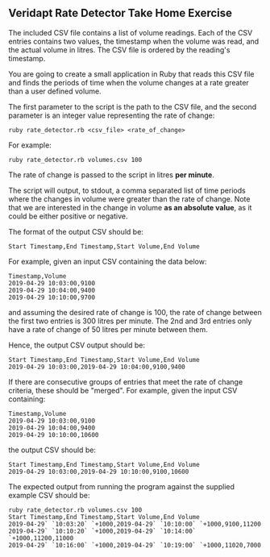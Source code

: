 ## Veridapt Rate Detector Take Home Exercise

The included CSV file contains a list of volume readings.  Each of the CSV entries contains two values, the timestamp when the  volume was read, and the actual volume in litres. The CSV file is  ordered by the reading's timestamp.

You are going to create a  small application in Ruby that reads this CSV file and finds the periods of time when the volume changes at a rate greater than a user defined  volume.

The first parameter to the script is the path to the CSV  file, and the second parameter is an integer value representing the rate of change:

`
ruby rate_detector.rb <csv_file> <rate_of_change>
`

For example:

`
ruby rate_detector.rb volumes.csv 100
`

The rate of change is passed to the script in litres **per minute**.

The script will output, to stdout, a comma separated list of time periods  where the changes in volume were greater than the rate of change. Note  that we are interested in the change in volume **as an absolute value**, as it could be either positive or negative.

The format of the output CSV should be:

`
Start Timestamp,End Timestamp,Start Volume,End Volume
`

For example, given an input CSV containing the data below:

```
Timestamp,Volume
2019-04-29 10:03:00,9100
2019-04-29 10:04:00,9400
2019-04-29 10:10:00,9700
```

and assuming the desired rate of change is 100, the rate  of change between the first two entries is 300 litres per minute. The  2nd and 3rd entries only have a rate of change of 50 litres per minute  between them.

Hence, the output CSV output should be:

```
Start Timestamp,End Timestamp,Start Volume,End Volume
2019-04-29 10:03:00,2019-04-29 10:04:00,9100,9400
```

If there are consecutive groups of entries that meet the  rate of change criteria, these should be "merged". For example, given  the input CSV containing:

```
Timestamp,Volume
2019-04-29 10:03:00,9100
2019-04-29 10:04:00,9400
2019-04-29 10:10:00,10600
```

the output CSV should be:

```
Start Timestamp,End Timestamp,Start Volume,End Volume
2019-04-29 10:03:00,2019-04-29 10:10:00,9100,10600
```



The expected output from running the program against the supplied example CSV should be:

```
ruby rate_detector.rb volumes.csv 100
Start Timestamp,End Timestamp,Start Volume,End Volume
2019-04-29` `10:03:20` `+1000,2019-04-29` `10:10:00` `+1000,9100,11200
2019-04-29` `10:10:20` `+1000,2019-04-29` `10:14:00` `+1000,11200,11000
2019-04-29` `10:16:00` `+1000,2019-04-29` `10:19:00` `+1000,11020,7000
```